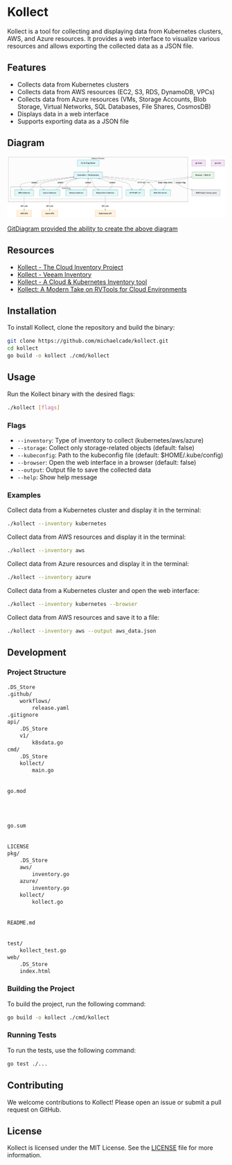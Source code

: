 
# Kollect

Kollect is a tool for collecting and displaying data from Kubernetes clusters, AWS, and Azure resources. It provides a web interface to visualize various resources and allows exporting the collected data as a JSON file.

## Features

- Collects data from Kubernetes clusters
- Collects data from AWS resources (EC2, S3, RDS, DynamoDB, VPCs)
- Collects data from Azure resources (VMs, Storage Accounts, Blob Storage, Virtual Networks, SQL Databases, File Shares, CosmosDB)
- Displays data in a web interface
- Supports exporting data as a JSON file

## Diagram 
![](diagram.png)

[GitDiagram provided the ability to create the above diagram](https://gitdiagram.com/michaelcade/kollect)

## Resources 
- [Kollect - The Cloud Inventory Project](https://youtu.be/dfuQFjl1Tnw)
- [Kollect - Veeam Inventory](https://youtu.be/yQ1vlndXTQY)
- [Kollect - A Cloud & Kubernetes Inventory tool](https://community.veeam.com/kubernetes%2Dkorner%2D90/kollect%2Da%2Dcloud%2Dkubernetes%2Dinventory%2Dtool%2D8885)
- [Kollect: A Modern Take on RVTools for Cloud Environments](https://community.veeam.com/kubernetes-korner-90/kollect-a-modern-take-on-rvtools-for-cloud-environments-9472?tid=9472&fid=90)


## Installation

To install Kollect, clone the repository and build the binary:

```sh
git clone https://github.com/michaelcade/kollect.git
cd kollect
go build -o kollect ./cmd/kollect
```

## Usage

Run the Kollect binary with the desired flags:

```sh
./kollect [flags]
```

### Flags

- `--inventory`: Type of inventory to collect (kubernetes/aws/azure)
- `--storage`: Collect only storage-related objects (default: false)
- `--kubeconfig`: Path to the kubeconfig file (default: $HOME/.kube/config)
- `--browser`: Open the web interface in a browser (default: false)
- `--output`: Output file to save the collected data
- `--help`: Show help message

### Examples

Collect data from a Kubernetes cluster and display it in the terminal:

```sh
./kollect --inventory kubernetes
```

Collect data from AWS resources and display it in the terminal:

```sh
./kollect --inventory aws
```

Collect data from Azure resources and display it in the terminal:

```sh
./kollect --inventory azure
```

Collect data from a Kubernetes cluster and open the web interface:

```sh
./kollect --inventory kubernetes --browser
```

Collect data from AWS resources and save it to a file:

```sh
./kollect --inventory aws --output aws_data.json
```

## Development

### Project Structure

```
.DS_Store
.github/
    workflows/
        release.yaml
.gitignore
api/
    .DS_Store
    v1/
        k8sdata.go
cmd/
    .DS_Store
    kollect/
        main.go


go.mod




go.sum


LICENSE
pkg/
    .DS_Store
    aws/
        inventory.go
    azure/
        inventory.go
    kollect/
        kollect.go


README.md


test/
    kollect_test.go
web/
    .DS_Store
    index.html
```

### Building the Project

To build the project, run the following command:

```sh
go build -o kollect ./cmd/kollect
```

### Running Tests

To run the tests, use the following command:

```sh
go test ./...
```

## Contributing

We welcome contributions to Kollect! Please open an issue or submit a pull request on GitHub.

## License

Kollect is licensed under the MIT License. See the [LICENSE](LICENSE) file for more information.
```
